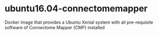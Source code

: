 # ubuntu16.04-connectomemapper
Docker image that provides a Ubuntu Xenial system with all pre-requisite software of Connectome Mapper (CMP) installed
